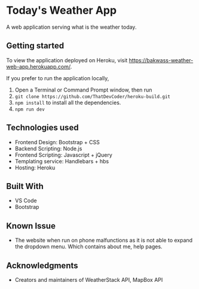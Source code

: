 # Today's Weather App
A web application serving what is the weather today.

## Getting started
To view the application deployed on Heroku, visit https://bakwass-weather-web-app.herokuapp.com/.

If you prefer to run the application locally,

1. Open a Terminal or Command Prompt window, then run
2. `git clone https://github.com/ThatDevCoder/heroku-build.git`
3. `npm install` to install all the dependencies.
4. `npm run dev`

## Technologies used
- Frontend Design: Bootstrap + CSS
- Backend Scripting: Node.js
- Frontend Scripting: Javascript + jQuery
- Templating service: Handlebars + hbs
- Hosting: Heroku

## Built With
- VS Code
- Bootstrap

## Known Issue
* The website when run on phone malfunctions as it is not able to expand the dropdown menu. Which contains about me, help pages.

## Acknowledgments
* Creators and maintainers of WeatherStack API, MapBox API

